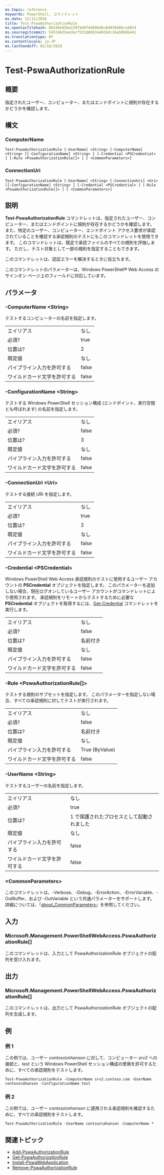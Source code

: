 ```yaml
---
ms.topic: reference
keywords: PowerShell, コマンドレット
ms.date: 12/12/2016
title: Test-PswaAuthorizationRule
ms.openlocfilehash: 08248e65be229f9d0f4d606d6c0d039d86ced054
ms.sourcegitcommit: 54534635eedacf531d8d6344019dc16a50b8b441
ms.translationtype: HT
ms.contentlocale: ja-JP
ms.lasthandoff: 05/16/2018
---
```

# <a name="test-pswaauthorizationrule"></a>Test-PswaAuthorizationRule

## <a name="synopsis"></a>概要

指定されたユーザー、コンピューター、またはエンドポイントに規則が存在するかどうかを確認します。

## <a name="syntax"></a>構文

### <a name="computername"></a>ComputerName
```
Test-PswaAuthorizationRule [-UserName] <String> [-ComputerName] <String> [[-ConfigurationName] <String> ] [-Credential <PSCredential> ] [-Rule <PswaAuthorizationRule[]> ] [ <CommonParameters>]
```

### <a name="connectionuri"></a>ConnectionUri
```
Test-PswaAuthorizationRule [-UserName] <String> [-ConnectionUri] <Uri> [[-ConfigurationName] <String> ] [-Credential <PSCredential> ] [-Rule <PswaAuthorizationRule[]> ] [ <CommonParameters>]
```

## <a name="description"></a>説明

**Test-PswaAuthorizationRule** コマンドレットは、指定されたユーザー、コンピューター、またはエンドポイントに規則が存在するかどうかを確認します。
また、特定のユーザー、コンピューター、エンドポイント アクセス要求が承認されていることを確認する承認規則のテストにもこのコマンドレットを使用できます。
このコマンドレットは、既定で承認ファイルのすべての規則を評価します。
ただし、テスト対象として一部の規則を指定することもできます。

このコマンドレットは、認証エラーを解決するときに役立ちます。

このコマンドレットのパラメーターは、Windows PowerShell® Web Access のサインオン ページ上のフィールドに対応しています。

## <a name="parameters"></a>パラメータ

### <a name="-computername-ltstringgt"></a>-ComputerName &lt;String&gt;

テストするコンピューターの名前を指定します。

|||
|-|-|
| エイリアス                              | なし                                 |
| 必須?                            | true                                 |
| 位置は?                            | 2                                    |
| 既定値                        | なし                                 |
| パイプライン入力を許可する               | false                                |
| ワイルドカード文字を許可する          | false                                |

### <a name="-configurationname-ltstringgt"></a>-ConfigurationName &lt;String&gt;

テストする Windows PowerShell セッション構成 (エンドポイント、実行空間とも呼ばれます) の名前を指定します。

|||
|-|-|
| エイリアス                              | なし                                 |
| 必須?                            | false                                |
| 位置は?                            | 3                                    |
| 既定値                        | なし                                 |
| パイプライン入力を許可する               | false                                |
| ワイルドカード文字を許可する          | false                                |

### <a name="-connectionuri-lturigt"></a>-ConnectionUri &lt;Uri&gt;

テストする接続 URI を指定します。

|||
|-|-|
| エイリアス                              | なし                                 |
| 必須?                            | true                                 |
| 位置は?                            | 2                                    |
| 既定値                        | なし                                 |
| パイプライン入力を許可する               | false                                |
| ワイルドカード文字を許可する          | false                                |

### <a name="-credential-ltpscredentialgt"></a>-Credential &lt;PSCredential&gt;

Windows PowerShell Web Access 承認規則のテストに使用するユーザー アカウントの **PSCredential** オブジェクトを指定します。 このパラメーターを追加しない場合、現在ログオンしているユーザー アカウントがコマンドレットにより使用されます。 承認規則をリモートからテストするために必要な **PSCredential** オブジェクトを取得するには、[Get-Credential](http://go.microsoft.com/fwlink/?LinkID=293936) コマンドレットを実行します。

|||
|-|-|
| エイリアス                              | なし                                 |
| 必須?                            | false                                |
| 位置は?                            | 名前付き                                |
| 既定値                        | なし                                 |
| パイプライン入力を許可する               | false                                |
| ワイルドカード文字を許可する          | false                                |

### <a name="-rule-ltpswaauthorizationrulegt"></a>-Rule &lt;PswaAuthorizationRule\[\]&gt;

テストする規則のサブセットを指定します。 このパラメーターを指定しない場合、すべての承認規則に対してテストが実行されます。

|||
|-|-|
| エイリアス                              | なし                                 |
| 必須?                            | false                                |
| 位置は?                            | 名前付き                                |
| 既定値                        | なし                                 |
| パイプライン入力を許可する               | True (ByValue)                       |
| ワイルドカード文字を許可する          | false                                |

### <a name="-username-ltstringgt"></a>-UserName &lt;String&gt;

テストするユーザーの名前を指定します。

|||
|-|-|
| エイリアス                              | なし                                 |
| 必須?                            | true                                 |
| 位置は?                            | 1 で保護されたプロセスとして起動されました                                    |
| 既定値                        | なし                                 |
| パイプライン入力を許可する               | false                                |
| ワイルドカード文字を許可する          | false                                |

### <a name="ltcommonparametersgt"></a>&lt;CommonParameters&gt;

このコマンドレットは、-Verbose、-Debug、-ErrorAction、-ErrorVariable、-OutBuffer、および -OutVariable という共通パラメーターをサポートします。
詳細については、「[about_CommonParameters](http://go.microsoft.com/fwlink/p/?LinkID=113216)」を参照してください。

## <a name="inputs"></a>入力

### <a name="microsoftmanagementpowershellwebaccesspswaauthorizationrule"></a>Microsoft.Management.PowerShellWebAccess.PswaAuthorizationRule\[\]

このコマンドレットは、入力として PswaAuthorizationRule オブジェクトの配列を受け入れます。

## <a name="outputs"></a>出力

### <a name="microsoftmanagementpowershellwebaccesspswaauthorizationrule"></a>Microsoft.Management.PowerShellWebAccess.PswaAuthorizationRule\[\]

このコマンドレットは、出力として PswaAuthorizationRule オブジェクトの配列を生成します。

## <a name="examples"></a>例

### <a name="example-1"></a>例 1

この例では、ユーザー *contoso\\mhanson* に対して、コンピューター *srv2* への接続と、*test* という Windows PowerShell セッション構成の使用を許可するために、すべての承認規則をテストします。

```
Test-PswaAuthorizationRule -ComputerName srv2.contoso.com -UserName contoso\mhanson -ConfigurationName test
```

### <a name="example-2"></a>例 2

この例では、ユーザー *contoso\\mhanson* に適用される承認規則を確認するために、すべての承認規則をテストします。

```
Test-PswaAuthorizationRule -UserName contoso\mhanson -ComputerName *
```

## <a name="related-topics"></a>関連トピック

- [Add-PswaAuthorizationRule](add-pswaauthorizationrule.md)
- [Get-PswaAuthorizationRule](get-pswaauthorizationrule.md)
- [Install-PswaWebApplication](install-pswawebapplication.md)
- [Remove-PswaAuthorizationRule](remove-pswaauthorizationrule.md)